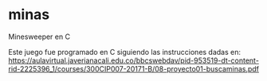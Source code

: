 # minas
Minesweeper en C

Este juego fue programado en C siguiendo las instrucciones dadas en: 
https://aulavirtual.javerianacali.edu.co/bbcswebdav/pid-953519-dt-content-rid-2225396_1/courses/300CIP007-20171-B/08-proyecto01-buscaminas.pdf
